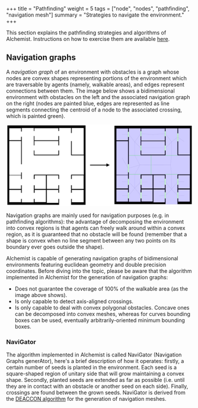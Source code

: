 +++
title = "Pathfinding"
weight = 5
tags = ["node", "nodes", "pathfinding", "navigation mesh"]
summary = "Strategies to navigate the environment."
+++

This section explains the pathfinding strategies and algorithms of Alchemist.
Instructions on how to exercise them are available [here](/howtos/simulation/environment/pathfinding).

## Navigation graphs

A *navigation graph* of an environment with obstacles is a graph whose nodes are convex shapes representing portions of
the environment which are traversable by agents (namely, walkable areas), and edges represent connections between them.
The image below shows a bidimensional environment with obstacles on the left and the associated navigation graph on the
right (nodes are painted blue,
edges are represented as line segments connecting the centroid of a node to the associated crossing,
which is painted green).

![navigation graph](navigation-graph.jpeg)

Navigation graphs are mainly used for navigation purposes (e.g. in pathfinding algorithms):
the advantage of decomposing the environment into convex regions is that agents can freely walk around within a convex region,
as it is guaranteed that no obstacle will be found
(remember that a shape is convex when no line segment between any two points on its boundary ever goes outside the shape).

Alchemist is capable of generating navigation graphs of bidimensional environments featuring euclidean geometry
and double precision coordinates.
Before diving into the topic,
please be aware that the algorithm implemented in Alchemist for the generation of navigation graphs:
- Does not guarantee the coverage of 100% of the walkable area (as the image above shows).
- Is only capable to detect axis-aligned crossings.
- Is only capable to deal with convex polygonal obstacles. Concave ones can be decomposed into convex meshes,
  whereas for curves bounding boxes can be used, eventually arbitrarily-oriented minimum bounding boxes.

### NaviGator

The algorithm implemented in Alchemist is called NaviGator (Navigation Graphs generAtor),
here's a brief description of how it operates: firstly, a certain number of seeds is planted in the environment.
Each seed is a square-shaped region of unitary side that will grow maintaining a convex shape.
Secondly, planted seeds are extended as far as possible
(i.e. until they are in contact with an obstacle or another seed on each side).
Finally, crossings are found between the grown seeds.
NaviGator is derived from the
[DEACCON algorithm](https://doi.org/10.1609/aiide.v4i1.18693)
for the generation of navigation meshes.
